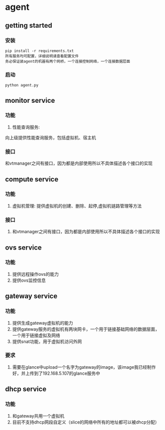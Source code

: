 agent
=====
getting started
---------------
### 安装
    pip install -r requirements.txt
    所有服务均可配置，详细说明请查看配置文件
    务必保证装agent的机器有两个网桥，一个连接控制网络，一个连接数据层面
### 启动
    python agent.py

monitor service
---------------
### 功能
  1. 性能查询服务:
  
  向上级提供性能查询服务，包括虚拟机、宿主机

### 接口
  和vtmanager之间有接口，因为都是内部使用所以不具体描述各个接口的实现

compute service
---------------
### 功能
  1. 虚拟机管理:
  提供虚拟机的创建、删除、起停,虚拟机链路管理等方法

### 接口
  1. 和vtmanager之间有接口，因为都是内部使用所以不具体描述各个接口的实现

ovs service
-----------
### 功能
  1. 提供远程操作ovs的能力
  2. 提供ovs监控信息

gateway service
---------------
### 功能
  1. 提供生成gateway虚拟机的能力
  2. 提供gateway服务的虚拟机有两块网卡，一个用于链接基础网络的数据层面，一个用于链接虚拟及网络
  3. 提供snat功能，用于虚拟机访问外网
### 要求
  1. 需要在glance中upload一个名字为gateway的image，该image我已经制作好，并上传到了192.168.5.107的glance服务中

dhcp service
-------------
### 功能
  1. 和gateway共用一个虚拟机
  2. 目前不支持dhcp网段自定义（slice的网络中所有的地址都可以被dhcp分配）
